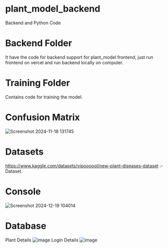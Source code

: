 # plant_model_backend
Backend and Python Code

# Backend Folder
It have the code for backend support for plant_model frontend, just run frontend on vercel and run backend locally on computer.

# Training Folder
Contains code for training the model.

# Confusion Matrix
![Screenshot 2024-11-18 131745](https://github.com/user-attachments/assets/f1545b71-e501-442a-8f21-3d06646bf3ac)

# Datasets
https://www.kaggle.com/datasets/vipoooool/new-plant-diseases-dataset :- Dataset.

# Console
![Screenshot 2024-12-19 104014](https://github.com/user-attachments/assets/8793ff86-e9ef-4b34-b22c-1b0761210ab2)

# Database
Plant Details
![image](https://github.com/user-attachments/assets/39daaee0-414c-44ee-b969-61dcda1e90d6)
Login Details
![image](https://github.com/user-attachments/assets/28c01863-de57-4d0d-895b-a8fb2ceb1e38)
